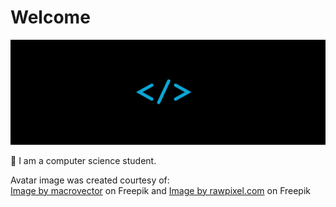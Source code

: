 <!--
**Ch-Adrian/Ch-Adrian** is a ✨ _special_ ✨ repository because its `README.md` (this file) appears on your GitHub profile.

Here are some ideas to get you started:

- 🔭 I’m currently working on ...
- 🌱 I’m currently learning ...
- 👯 I’m looking to collaborate on ...
- 🤔 I’m looking for help with ...
- 💬 Ask me about ...
- 📫 How to reach me: ...
- 😄 Pronouns: ...
- ⚡ Fun fact: ...
-->

# Welcome
![Hello there!](hello_gif2.gif)

🔭  I am a computer science student.<br>

Avatar image was created courtesy of:<br>
<a href="https://www.freepik.com/free-vector/hipster-portrait-animals_3797245.htm#query=panda&position=41&from_view=search&track=sph#position=41&query=panda">Image by macrovector</a> on Freepik
and
<a href="https://www.freepik.com/free-vector/bamboo-leaf-background_4393330.htm#query=panda&position=37&from_view=search&track=sph">Image by rawpixel.com</a> on Freepik
